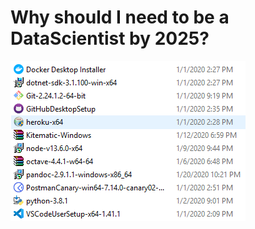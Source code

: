 # Why should I need to be a DataScientist by 2025?

![](/images/DataScientist-2025/media/image1.png)
